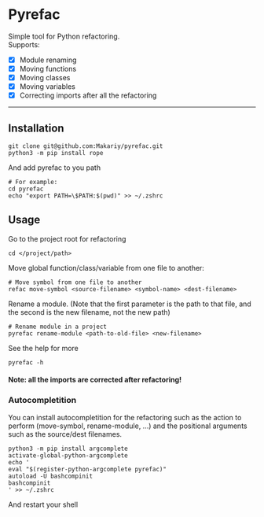 
# Pyrefac 
Simple tool for Python refactoring. \
Supports:
- [x] Module renaming
- [x] Moving functions
- [x] Moving classes
- [x] Moving variables
- [x] Correcting imports after all the refactoring

---

## Installation 
```{bash} 
git clone git@github.com:Makariy/pyrefac.git 
python3 -m pip install rope  
```

And add pyrefac to you path 
```{bash}
# For example: 
cd pyrefac 
echo "export PATH=\$PATH:$(pwd)" >> ~/.zshrc
```

## Usage
Go to the project root for refactoring
```{bash}
cd </project/path>
```

Move global function/class/variable from one file to another:
```{bash}
# Move symbol from one file to another 
refac move-symbol <source-filename> <symbol-name> <dest-filename>
```

Rename a module. (Note that the first parameter is the path to that 
file, and the second is the new filename, not the new path)
```{bash}
# Rename module in a project
pyrefac rename-module <path-to-old-file> <new-filename>
```

See the help for more
```{bash}
pyrefac -h 
```

#### Note: all the imports are corrected after refactoring!

### Autocompletition
You can install autocompletition for the refactoring such as the action to perform 
(move-symbol, rename-module, ...) and the positional arguments such as the source/dest filenames.
```{bash}
python3 -m pip install argcomplete
activate-global-python-argcomplete
echo '
eval "$(register-python-argcomplete pyrefac)"
autoload -U bashcompinit
bashcompinit
' >> ~/.zshrc
```
And restart your shell

